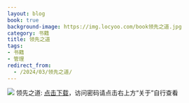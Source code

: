 ```yaml
---
layout: blog
book: true
background-image: https://img.locyoo.com/book领先之道.jpg
category: 书籍
title: 领先之道
tags:
- 书籍
- 管理
redirect_from:
  - /2024/03/领先之道/
---
```

![](https://img.locyoo.com/book领先之道.jpg)
领先之道: <a name = "ref1" href="https://url18.ctfile.com/f/50983618-1040648614-d70488?p=3619">点击下载</a>，访问密码请点击右上方“关于”自行查看